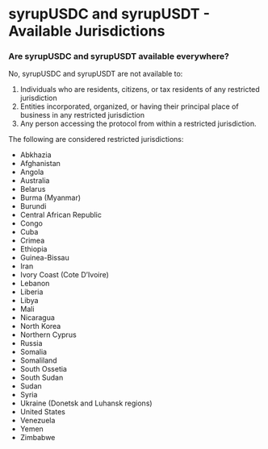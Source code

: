 # syrupUSDC and syrupUSDT - Available Jurisdictions

### Are syrupUSDC and syrupUSDT available everywhere?

No, syrupUSDC and syrupUSDT are not available to:

1. Individuals who are residents, citizens, or tax residents of any restricted jurisdiction
2. Entities incorporated, organized, or having their principal place of business in any restricted jurisdiction
3. Any person accessing the protocol from within a restricted jurisdiction.&#x20;

The following are considered restricted jurisdictions:&#x20;

* Abkhazia
* Afghanistan
* Angola
* Australia
* Belarus
* Burma (Myanmar)
* Burundi
* Central African Republic
* Congo
* Cuba
* Crimea
* Ethiopia
* Guinea-Bissau
* Iran
* Ivory Coast (Cote D’Ivoire)
* Lebanon
* Liberia
* Libya
* Mali
* Nicaragua
* North Korea
* Northern Cyprus
* Russia
* Somalia
* Somaliland
* South Ossetia
* South Sudan
* Sudan
* Syria
* Ukraine (Donetsk and Luhansk regions)
* United States
* Venezuela
* Yemen
* Zimbabwe
